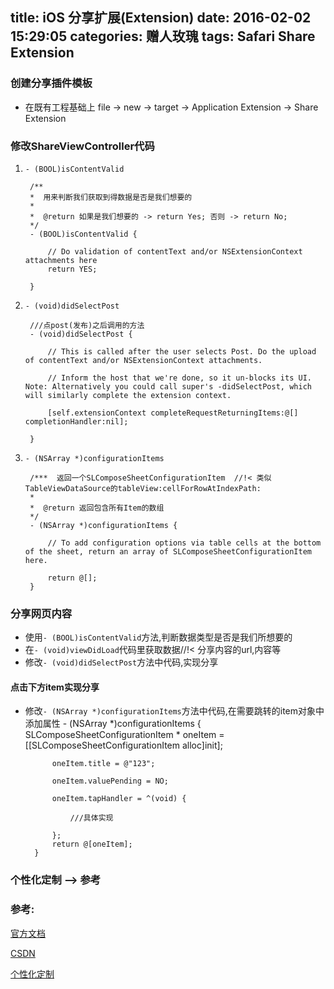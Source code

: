 title: iOS 分享扩展(Extension)
date: 2016-02-02 15:29:05
categories: 赠人玫瑰
tags: Safari Share Extension
---

### 创建分享插件模板

* 在既有工程基础上 file -> new -> target -> Application Extension -> Share Extension

### 修改ShareViewController代码

1. `- (BOOL)isContentValid`

		/**
 		*  用来判断我们获取到得数据是否是我们想要的
 		*
		*  @return 如果是我们想要的 -> return Yes; 否则 -> return No;
 		*/
		- (BOOL)isContentValid {
		
  	  		// Do validation of contentText and/or NSExtensionContext attachments here
    		return YES;
    		
		}

2. `- (void)didSelectPost`

		///点post(发布)之后调用的方法
		- (void)didSelectPost {
		
    		// This is called after the user selects Post. Do the upload of contentText and/or NSExtensionContext attachments.
    
    		// Inform the host that we're done, so it un-blocks its UI. Note: Alternatively you could call super's -didSelectPost, which will similarly complete the extension context.
    
    		[self.extensionContext completeRequestReturningItems:@[] completionHandler:nil];
    		
		}

3. `- (NSArray *)configurationItems `
	
		/***  返回一个SLComposeSheetConfigurationItem  //!< 类似TableViewDataSource的tableView:cellForRowAtIndexPath:
 		*
 		*  @return 返回包含所有Item的数组
 		*/
		- (NSArray *)configurationItems {		
		
    		// To add configuration options via table cells at the bottom of the sheet, return an array of SLComposeSheetConfigurationItem here.
    
    		return @[];
		}

### 分享网页内容

* 使用`- (BOOL)isContentValid`方法,判断数据类型是否是我们所想要的
* 在`- (void)viewDidLoad`代码里获取数据//!< 分享内容的url,内容等
* 修改`- (void)didSelectPost`方法中代码,实现分享

#### 点击下方item实现分享

* 修改`- (NSArray *)configurationItems`方法中代码,在需要跳转的item对象中添加属性
		- (NSArray *)configurationItems {
			SLComposeSheetConfigurationItem * oneItem = [[SLComposeSheetConfigurationItem alloc]init];

			oneItem.title = @"123";

			oneItem.valuePending = NO;

			oneItem.tapHandler = ^(void) {
				
				///具体实现

			};
			return @[oneItem];
		}
		
### 个性化定制 --> 参考

### 参考:

[官方文档](https://developer.apple.com/library/prerelease/ios/documentation/General/Conceptual/ExtensibilityPG/ExtensionCreation.html#//apple_ref/doc/uid/TP40014214-CH5-SW1)

[CSDN](http://www.tuicool.com/articles/7zuqMz)

[个性化定制](http://sannma.com/2014/11/evernote-yangshi-de-share-extension/)
